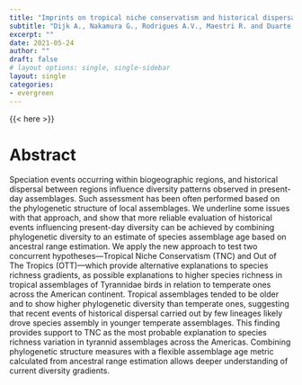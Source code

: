 ```yaml
---
title: "Imprints on tropical niche conservatism and historical dispersal in the radiation of Tyrannidae (Aves: Passeriformes)"
subtitle: "Dijk A., Nakamura G., Rodrigues A.V., Maestri R. and Duarte L.D.S"
excerpt: ""
date: 2021-05-24
author: ""
draft: false
# layout options: single, single-sidebar
layout: single
categories:
- evergreen
---
```


{{< here >}}

# Abstract

Speciation events occurring within biogeographic regions, and historical dispersal between regions influence diversity patterns observed in present-day assemblages. Such assessment has been often performed based on the phylogenetic structure of local assemblages. We underline some issues with that approach, and show that more reliable evaluation of historical events influencing present-day diversity can be achieved by combining phylogenetic diversity to an estimate of species assemblage age based on ancestral range estimation. We apply the new approach to test two concurrent hypotheses—Tropical Niche Conservatism (TNC) and Out of The Tropics (OTT)—which provide alternative explanations to species richness gradients, as possible explanations to higher species richness in tropical assemblages of Tyrannidae birds in relation to temperate ones across the American continent. Tropical assemblages tended to be older and to show higher phylogenetic diversity than temperate ones, suggesting that recent events of historical dispersal carried out by few lineages likely drove species assembly in younger temperate assemblages. This finding provides support to TNC as the most probable explanation to species richness variation in tyrannid assemblages across the Americas. Combining phylogenetic structure measures with a flexible assemblage age metric calculated from ancestral range estimation allows deeper understanding of current diversity gradients.
